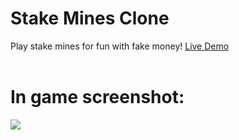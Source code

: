 # Stake Mines Clone
Play stake mines for fun with fake money!
<a href="https://dooovid.github.io/minesGame">Live Demo</a>
<br></br>
# In game screenshot:
<img src="https://dooovid.github.io/minesGame/demo.png"></img>
